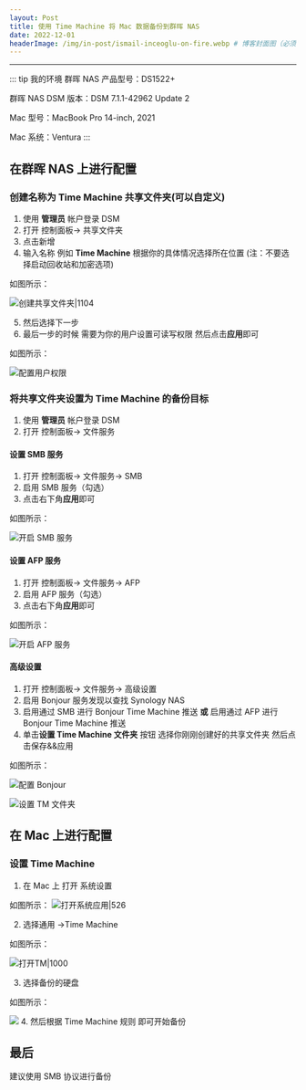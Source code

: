 ```yaml
---
layout: Post
title: 使用 Time Machine 将 Mac 数据备份到群晖 NAS
date: 2022-12-01
headerImage: /img/in-post/ismail-inceoglu-on-fire.webp # 博客封面图（必须，即使上一项选了 false，因为图片也需要在首页显示）
---
```



---

::: tip  我的环境
群晖 NAS 产品型号：DS1522+

群晖 NAS DSM 版本：DSM 7.1.1-42962 Update 2

Mac 型号：MacBook Pro 14-inch, 2021

Mac 系统：Ventura
:::

##  在群晖 NAS 上进行配置

### 创建名称为 **Time Machine** 共享文件夹(可以自定义)

1. 使用 **管理员** 帐户登录 DSM
2. 打开 控制面板-> 共享文件夹
3. 点击新增
4. 输入名称 例如 **Time Machine** 根据你的具体情况选择所在位置 (注：不要选择启动回收站和加密选项)

如图所示：

![创建共享文件夹|1104](https://i.yaoyao.site/blog/nas-share-create-timemachine.png)

5. 然后选择下一步
6. 最后一步的时候 需要为你的用户设置可读写权限 然后点击**应用**即可

如图所示：

![配置用户权限](https://i.yaoyao.site/blog/nas-share-timemachine-perm.png)

### 将共享文件夹设置为 Time Machine 的备份目标

1. 使用 **管理员** 帐户登录 DSM
2. 打开 控制面板-> 文件服务

#### 设置 SMB 服务

1. 打开 控制面板-> 文件服务-> SMB
2. 启用 SMB 服务（勾选）
3. 点击右下角**应用**即可

如图所示：

![开启 SMB 服务](https://i.yaoyao.site/blog/nas-smb-start.png)
#### 设置 AFP 服务

1. 打开 控制面板-> 文件服务-> AFP
2. 启用 AFP 服务（勾选）
3. 点击右下角**应用**即可

如图所示：

![开启 AFP 服务](https://i.yaoyao.site/blog/nas-afp-start.png)

#### 高级设置

1. 打开 控制面板-> 文件服务-> 高级设置
2. 启用 Bonjour 服务发现以查找 Synology NAS
3. 启用通过 SMB 进行 Bonjour Time Machine 推送 **或** 启用通过 AFP 进行  Bonjour Time Machine 推送
4. 单击**设置 Time Machine 文件夹**  按钮 选择你刚刚创建好的共享文件夹 然后点击保存&&应用

如图所示：

![配置 Bonjour](https://i.yaoyao.site/blog/nas-bonjour-start.png)

![设置 TM 文件夹](https://i.yaoyao.site/blog/nas-timemachine-set.png)

## 在 Mac 上进行配置

### 设置 Time Machine

1. 在 Mac 上 打开 系统设置

如图所示：
![打开系统应用|526](https://i.yaoyao.site/blog/mac-system-settings.png)

2. 选择通用 ->Time Machine

如图所示：

![打开TM|1000](https://i.yaoyao.site/blog/mac-timemachine-main.png)

3. 选择备份的硬盘

如图所示：

![](https://i.yaoyao.site/blog/mac-timemachine-set.png)
4. 然后根据 Time Machine 规则 即可开始备份

## 最后

建议使用 SMB 协议进行备份
